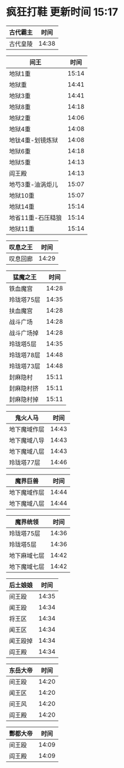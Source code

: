 # 疯狂打鞋 更新时间 15:17

| 古代霸主   | 时间    |
|--------|-------|
| 古代皇陵 | 14:38 |

| 间王   | 时间    |
|--------|-------|
| 地狱1重 | 15:14 |
| 地狱重 | 14:41 |
| 地狱3重 | 14:41 |
| 地狱8重 | 14:18 |
| 地狱2重 | 14:06 |
| 地狱4重 | 14:08 |
| 地钛4重-划镜炼狱 | 14:08 |
| 地狱6重 | 14:18 |
| 地狱5重 | 14:13 |
| 阎王殿 | 14:13 |
| 地芍3重-油涡炬儿 | 15:07 |
| 地狱10重 | 15:07 |
| 地狱14重 | 15:14 |
| 地省11重-石压糙狼 | 15:14 |
| 地狱11重 | 15:14 |

| 叹息之王   | 时间    |
|--------|-------|
| 叹息回廊 | 14:29 |

| 猛魔之王   | 时间    |
|--------|-------|
| 铁血魔宫 | 14:28 |
| 玲珑塔75层 | 14:35 |
| 扶血魔宫 | 14:28 |
| 战斗广场 | 14:28 |
| 战斗广场掉 | 14:28 |
| 玲珑塔5层 | 14:35 |
| 玲珑塔78层 | 14:48 |
| 玲珑塔73层 | 14:48 |
| 封麻隐村 | 15:11 |
| 封麻隐村挤 | 15:11 |
| 封麻隐村掉 | 15:11 |

| 鬼火人马   | 时间    |
|--------|-------|
| 地下魔域作层 | 14:43 |
| 地下魔域八导 | 14:43 |
| 地下魔域八层 | 14:43 |
| 玲珑塔77层 | 14:46 |

| 魔界巨兽   | 时间    |
|--------|-------|
| 地下魔域作层 | 14:44 |
| 地下魔域八层 | 14:44 |

| 魔界统领   | 时间    |
|--------|-------|
| 玲珑塔75层 | 14:36 |
| 玲珑塔5层 | 14:36 |
| 地下麻域七层 | 14:42 |
| 地下魔域七层 | 14:42 |

| 后土娘娘   | 时间    |
|--------|-------|
| 间王殴 | 14:35 |
| 闻王殴 | 14:34 |
| 将王区 | 14:34 |
| 闻王区 | 14:34 |
| 闻王殴掉 | 14:34 |
| 阎王殿 | 14:34 |

| 东岳大帝   | 时间    |
|--------|-------|
| 间王殴 | 14:20 |
| 闻王区 | 14:20 |
| 间王风 | 14:20 |
| 阎王殿 | 14:20 |

| 酆都大帝   | 时间    |
|--------|-------|
| 间王殴 | 14:09 |
| 阎王殿 | 14:09 |